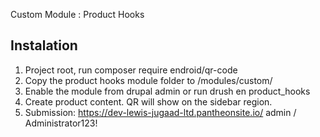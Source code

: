 Custom Module : Product Hooks

## Instalation
1. Project root, run composer require endroid/qr-code
2. Copy the product hooks module folder to /modules/custom/
3. Enable the module from drupal admin or run drush en product_hooks
4. Create product content. QR will show on the sidebar region.
5. Submission: 
https://dev-lewis-jugaad-ltd.pantheonsite.io/
admin / Administrator123!
